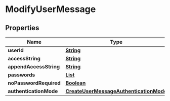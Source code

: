 

# ModifyUserMessage


## Properties

| Name | Type | Description | Notes |
|------------ | ------------- | ------------- | -------------|
|**userId** | [**String**](String.md) |  |  |
|**accessString** | [**String**](String.md) |  |  [optional] |
|**appendAccessString** | [**String**](String.md) |  |  [optional] |
|**passwords** | [**List**](List.md) |  |  [optional] |
|**noPasswordRequired** | [**Boolean**](Boolean.md) |  |  [optional] |
|**authenticationMode** | [**CreateUserMessageAuthenticationMode**](CreateUserMessageAuthenticationMode.md) |  |  [optional] |




